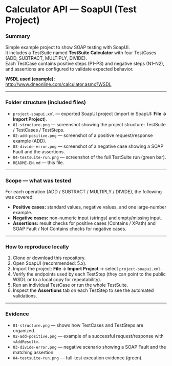 # Calculator API — SoapUI (Test Project)

### Summary
Simple example project to show SOAP testing with SoapUI.  
It includes a TestSuite named **TestSuite Calculator** with four TestCases (ADD, SUBTRACT, MULTIPLY, DIVIDE).  
Each TestCase contains positive steps (P1–P3) and negative steps (N1–N2), and assertions are configured to validate expected behavior.

**WSDL used (example):**  
http://www.dneonline.com/calculator.asmx?WSDL

---

### Folder structure (included files)
- `project-soapui.xml` — exported SoapUI project (import in SoapUI: **File → Import Project**).  
- `01-structure.png` — screenshot showing the project structure: TestSuite / TestCases / TestSteps.  
- `02-add-positive.png` — screenshot of a positive request/response example (ADD).  
- `03-divide-error.png` — screenshot of a negative case showing a SOAP Fault and the assertions.  
- `04-testsuite-run.png` — screenshot of the full TestSuite run (green bar).  
- `README-EN.md` — this file.

---

### Scope — what was tested
For each operation (ADD / SUBTRACT / MULTIPLY / DIVIDE), the following was covered:

- **Positive cases:** standard values, negative values, and one large-number example.  
- **Negative cases:** non-numeric input (strings) and empty/missing input.  
- **Assertions:** result checks for positive cases (Contains / XPath) and SOAP Fault / Not Contains checks for negative cases.

---

### How to reproduce locally
1. Clone or download this repository.  
2. Open SoapUI (recommended: 5.x).  
3. Import the project: **File → Import Project** → select `project-soapui.xml`.  
4. Verify the endpoints used by each TestStep (they can point to the public WSDL or to a local copy for repeatability).  
5. Run an individual TestCase or run the whole TestSuite.  
6. Inspect the **Assertions** tab on each TestStep to see the automated validations.

---

### Evidence
- `01-structure.png` — shows how TestCases and TestSteps are organized.  
- `02-add-positive.png` — example of a successful request/response with `<AddResult>`.  
- `03-divide-error.png` — negative scenario showing a SOAP Fault and the matching assertion.  
- `04-testsuite-run.png` — full-test execution evidence (green).
